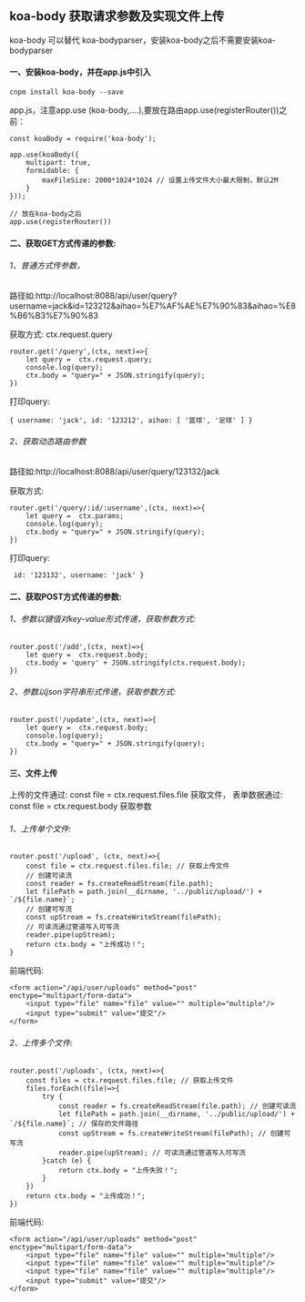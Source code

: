 ## koa-body 获取请求参数及实现文件上传

koa-body 可以替代 koa-bodyparser，安装koa-body之后不需要安装koa-bodyparser

#### 一、安装koa-body，并在app.js中引入
```
cnpm install koa-body --save
```
app.js，注意app.use (koa-body,....),要放在路由app.use(registerRouter())之前：
```
const koaBody = require('koa-body');

app.use(koaBody({
    multipart: true,
    formidable: {
        maxFileSize: 2000*1024*1024 // 设置上传文件大小最大限制，默认2M
    }
}));

// 放在koa-body之后
app.use(registerRouter())
```

#### 二、获取GET方式传递的参数:

###### 1、普通方式传参数，

路径如:http://localhost:8088/api/user/query?username=jack&id=123212&aihao=%E7%AF%AE%E7%90%83&aihao=%E8%B6%B3%E7%90%83
   
获取方式:  ctx.request.query
```
router.get('/query',(ctx, next)=>{
    let query =  ctx.request.query;
    console.log(query);
    ctx.body = "query=" + JSON.stringify(query);
})
```
打印query:
```
{ username: 'jack', id: '123212', aihao: [ '篮球', '足球' ] }
```

###### 2、获取动态路由参数

路径如:http://localhost:8088/api/user/query/123132/jack

获取方式:
```
router.get('/query/:id/:username',(ctx, next)=>{
    let query =  ctx.params;
    console.log(query);
    ctx.body = "query=" + JSON.stringify(query);
})
```
打印query:
```
 id: '123132', username: 'jack' }
```
#### 二、获取POST方式传递的参数:
###### 1、参数以键值对key-value形式传递，获取参数方式:
```
router.post('/add',(ctx, next)=>{
    let query =  ctx.request.body;
    ctx.body = 'query' + JSON.stringify(ctx.request.body);
})
```
###### 2、参数以json字符串形式传递，获取参数方式:
```
router.post('/update',(ctx, next)=>{
    let query =  ctx.request.body;
    console.log(query);
    ctx.body = "query=" + JSON.stringify(query);
})
```
#### 三、文件上传
上传的文件通过: const file = ctx.request.files.file  获取文件，
表单数据通过: const file = ctx.request.body 获取参数
###### 1、上传单个文件:
```
router.post('/upload', (ctx, next)=>{
    const file = ctx.request.files.file; // 获取上传文件
    // 创建可读流
    const reader = fs.createReadStream(file.path);
    let filePath = path.join(__dirname, '../public/upload/') + `/${file.name}`;
    // 创建可写流
    const upStream = fs.createWriteStream(filePath);
    // 可读流通过管道写入可写流
    reader.pipe(upStream);
    return ctx.body = "上传成功！";
}
```
前端代码:
```
<form action="/api/user/uploads" method="post" enctype="multipart/form-data">
    <input type="file" name="file" value="" multiple="multiple"/>
    <input type="submit" value="提交"/>
</form>

```
###### 2、上传多个文件:
```
router.post('/uploads', (ctx, next)=>{
    const files = ctx.request.files.file; // 获取上传文件
    files.forEach((file)=>{
        try {
            const reader = fs.createReadStream(file.path); // 创建可读流
            let filePath = path.join(__dirname, '../public/upload/') + `/${file.name}`; // 保存的文件路径
            const upStream = fs.createWriteStream(filePath); // 创建可写流
            reader.pipe(upStream); // 可读流通过管道写入可写流
        }catch (e) {
            return ctx.body = "上传失败！";
        }
    })
    return ctx.body = "上传成功！";
})
```
前端代码:
```
<form action="/api/user/uploads" method="post" enctype="multipart/form-data">
    <input type="file" name="file" value="" multiple="multiple"/>
    <input type="file" name="file" value="" multiple="multiple"/>
    <input type="file" name="file" value="" multiple="multiple"/>
    <input type="submit" value="提交"/>
</form>
```